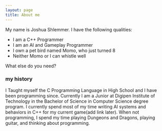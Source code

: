 ```yaml
---
layout: page
title: About me
---
```


My name is Joshua Shlemmer. I have the following qualities:

- I am a C++ Programmer
- I am an AI and Gameplay Programmer
- I own a pet bird named Momo, who just turned 8
- Neither Momo or I can whistle well

What else do you need?

### my history

I Taught myself the C Programming Language in High School and I have been programming since. Currently I am a Junior at Digipen Institute of Technology in the Bachelor of Science in Computer Science degree program. I currently spend most of my time writing AI systems and behaviors in C++ for my current game(add link later). When not programming, I spend my time playing Dungeons and Dragons, playing guitar, and thinking about programming.
